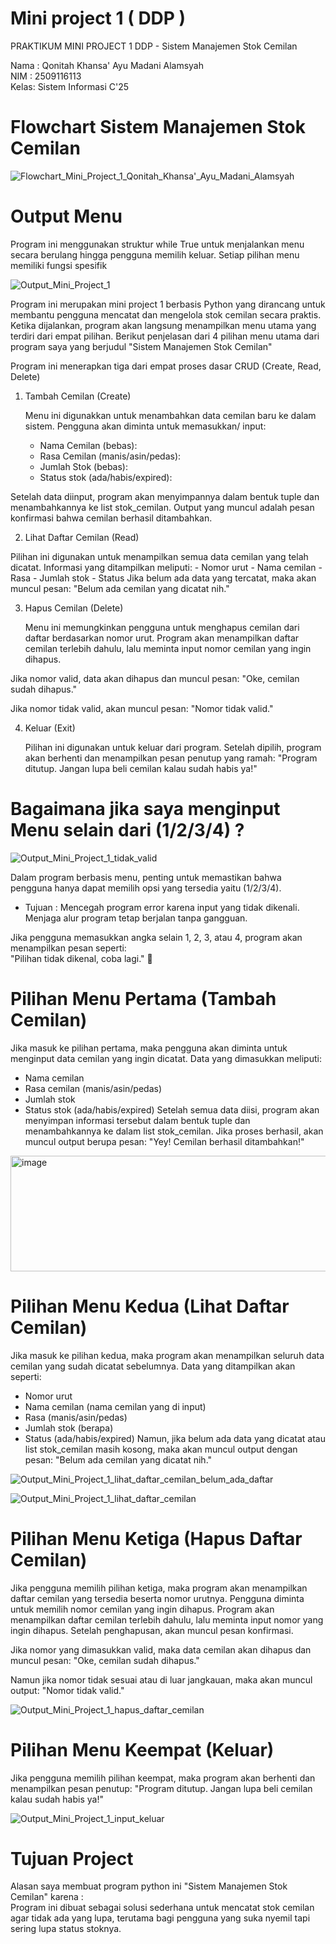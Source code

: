 # Mini project 1 ( DDP )
PRAKTIKUM MINI PROJECT 1 DDP - Sistem Manajemen Stok Cemilan 

Nama : Qonitah Khansa' Ayu Madani Alamsyah  
NIM  : 2509116113  
Kelas: Sistem Informasi C'25

# Flowchart Sistem Manajemen Stok Cemilan
![Flowchart_Mini_Project_1_Qonitah_Khansa'_Ayu_Madani_Alamsyah](https://github.com/user-attachments/assets/4beda366-16b9-4ad0-aaa5-fdf01f0c2ccf)  

# Output Menu  
Program ini menggunakan struktur while True untuk menjalankan menu secara berulang hingga pengguna memilih keluar. Setiap pilihan menu memiliki fungsi spesifik  

![Output_Mini_Project_1](https://github.com/user-attachments/assets/399d9535-79c8-4669-92ed-4f57c2131d43)  

Program ini merupakan mini project 1 berbasis Python yang dirancang untuk membantu pengguna mencatat dan mengelola stok cemilan secara praktis. Ketika dijalankan, program akan langsung menampilkan menu utama yang terdiri dari empat pilihan. Berikut penjelasan dari 4 pilihan menu utama dari program saya yang berjudul "Sistem Manajemen Stok Cemilan"  

Program ini menerapkan tiga dari empat proses dasar CRUD (Create, Read, Delete)

  1. Tambah Cemilan (Create)

     Menu ini digunakkan untuk menambahkan data cemilan baru ke dalam sistem. Pengguna akan diminta untuk memasukkan/ input:
     - Nama Cemilan (bebas):
     - Rasa Cemilan (manis/asin/pedas):
     - Jumlah Stok (bebas):
     - Status stok (ada/habis/expired):

Setelah data diinput, program akan menyimpannya dalam bentuk tuple dan menambahkannya ke list stok_cemilan. Output yang muncul adalah pesan konfirmasi bahwa cemilan berhasil ditambahkan.

  2. Lihat Daftar Cemilan (Read)

  Pilihan ini digunakan untuk menampilkan semua data cemilan yang telah dicatat. Informasi yang ditampilkan meliputi:
      - Nomor urut
      - Nama cemilan
      - Rasa
      - Jumlah stok
      - Status
Jika belum ada data yang tercatat, maka akan muncul pesan:
"Belum ada cemilan yang dicatat nih."  

  3. Hapus Cemilan (Delete)

     Menu ini memungkinkan pengguna untuk menghapus cemilan dari daftar berdasarkan nomor urut. Program akan menampilkan daftar cemilan terlebih dahulu, lalu meminta input nomor cemilan yang ingin dihapus.

Jika nomor valid, data akan dihapus dan muncul pesan:
"Oke, cemilan sudah dihapus."

Jika nomor tidak valid, akan muncul pesan:
"Nomor tidak valid."  

  4. Keluar (Exit)

     Pilihan ini digunakan untuk keluar dari program. Setelah dipilih, program akan berhenti dan menampilkan pesan penutup yang ramah:
"Program ditutup. Jangan lupa beli cemilan kalau sudah habis ya!"

# Bagaimana jika saya menginput Menu selain dari (1/2/3/4) ?  
![Output_Mini_Project_1_tidak_valid](https://github.com/user-attachments/assets/9cffb83a-f225-4559-a294-aeb6ae2d6729)


Dalam program berbasis menu, penting untuk memastikan bahwa pengguna hanya dapat memilih opsi yang tersedia yaitu (1/2/3/4).  
-  Tujuan : Mencegah program error karena input yang tidak dikenali. <br> Menjaga alur program tetap berjalan tanpa gangguan.

Jika pengguna memasukkan angka selain 1, 2, 3, atau 4, program akan menampilkan pesan seperti: <br> "Pilihan tidak dikenal, coba lagi." 🚫  

# Pilihan Menu Pertama (Tambah Cemilan)  
Jika masuk ke pilihan pertama, maka pengguna akan diminta untuk menginput data cemilan yang ingin dicatat. Data yang dimasukkan meliputi:
- Nama cemilan
- Rasa cemilan (manis/asin/pedas)
- Jumlah stok
- Status stok (ada/habis/expired)
Setelah semua data diisi, program akan menyimpan informasi tersebut dalam bentuk tuple dan menambahkannya ke dalam list stok_cemilan. Jika proses berhasil, akan muncul output berupa pesan:
"Yey! Cemilan berhasil ditambahkan!" 

<img width="757" height="185" alt="image" src="https://github.com/user-attachments/assets/4f0dace0-9b5b-4c9b-9f17-cc09da13549e" />
  
# Pilihan Menu Kedua (Lihat Daftar Cemilan)   
Jika masuk ke pilihan kedua, maka program akan menampilkan seluruh data cemilan yang sudah dicatat sebelumnya. Data yang ditampilkan akan seperti:
- Nomor urut
- Nama cemilan (nama cemilan yang di input)
- Rasa (manis/asin/pedas)
- Jumlah stok (berapa)
- Status (ada/habis/expired)
Namun, jika belum ada data yang dicatat atau list stok_cemilan masih kosong, maka akan muncul output dengan pesan:
"Belum ada cemilan yang dicatat nih."

![Output_Mini_Project_1_lihat_daftar_cemilan_belum_ada_daftar](https://github.com/user-attachments/assets/54fccd74-6128-4801-bde0-7aa7d668f9e2)

![Output_Mini_Project_1_lihat_daftar_cemilan](https://github.com/user-attachments/assets/ed93e450-7eae-46ed-b8cd-7ccd422c76c2)
  

# Pilihan Menu Ketiga (Hapus Daftar Cemilan)  
Jika pengguna memilih pilihan ketiga, maka program akan menampilkan daftar cemilan yang tersedia beserta nomor urutnya. Pengguna diminta untuk memilih nomor cemilan yang ingin dihapus. Program akan menampilkan daftar cemilan terlebih dahulu, lalu meminta input nomor yang ingin dihapus. Setelah penghapusan, akan muncul pesan konfirmasi.

Jika nomor yang dimasukkan valid, maka data cemilan akan dihapus dan muncul pesan:
"Oke, cemilan sudah dihapus."  

Namun jika nomor tidak sesuai atau di luar jangkauan, maka akan muncul output:
"Nomor tidak valid."  

![Output_Mini_Project_1_hapus_daftar_cemilan](https://github.com/user-attachments/assets/187999a9-98fd-47ba-a9f7-55bd004fb3ad)  

# Pilihan Menu Keempat (Keluar)  
Jika pengguna memilih pilihan keempat, maka program akan berhenti dan menampilkan pesan penutup:
"Program ditutup. Jangan lupa beli cemilan kalau sudah habis ya!"  

![Output_Mini_Project_1_input_keluar](https://github.com/user-attachments/assets/11a4715c-490a-4cac-9f38-4c8a7ca70998)  

# Tujuan Project  
Alasan saya membuat program python ini "Sistem Manajemen Stok Cemilan" karena : <br> Program ini dibuat sebagai solusi sederhana untuk mencatat stok cemilan agar tidak ada yang lupa, terutama bagi pengguna yang suka nyemil tapi sering lupa status stoknya.









